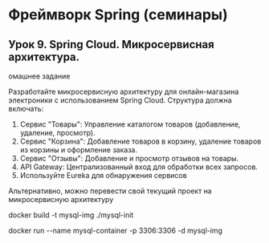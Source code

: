 # Фреймворк Spring (семинары)

## Урок 9. Spring Cloud. Микросервисная архитектура.

омашнее задание

Разработайте микросервисную архитектуру для онлайн-магазина электроники с использованием Spring Cloud. Структура должна включать:

1. Сервис "Товары": Управление каталогом товаров (добавление, удаление, просмотр).
2. Сервис "Корзина": Добавление товаров в корзину, удаление товаров из корзины и оформление заказа.
3. Сервис "Отзывы": Добавление и просмотр отзывов на товары.
4. API Gateway: Централизованный вход для обработки всех запросов.
5. Используйте Eureka для обнаружения сервисов

Альтернативно, можно перевести свой текущий проект на микросервисную архитектуру

docker build -t mysql-img ./mysql-init

docker run --name mysql-container -p 3306:3306 -d mysql-img
